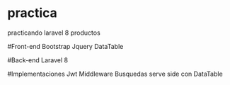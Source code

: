 # practica
practicando laravel 8 productos

#Front-end
Bootstrap
Jquery
DataTable

#Back-end
Laravel 8

#Implementaciones
Jwt
Middleware
Busquedas serve side con DataTable


